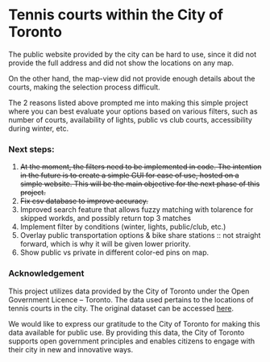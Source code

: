 # Tennis courts within the City of Toronto

The public website provided by the city can be hard to use, since it did not provide the full address and did not show the locations on any map. 

On the other hand, the map-view did not provide enough details about the courts, making the selection process difficult. 

The 2 reasons listed above prompted me into making this simple project where you can best evaluate your options based on various filters, such as number of courts, availability of lights, public vs club courts, accessibility during winter, etc. 

### Next steps:

1. ~~At the moment, the filters need to be implemented in code. The intention in the future is to create a simple GUI for ease of use, hosted on a simple website. This will be the main objective for the next phase of this project.~~
2. ~~Fix csv database to improve accuracy.~~
3. Improved search feature that allows fuzzy matching with tolarence for skipped workds, and possibly return top 3 matches
4. Implement filter by conditions (winter, lights, public/club, etc.)
5. Overlay public transportation options & bike share stations :: not straight forward, which is why it will be given lower priority. 
6. Show public vs private in different color-ed pins on map. 


### Acknowledgement

This project utilizes data provided by the City of Toronto under the Open Government Licence – Toronto. The data used pertains to the locations of tennis courts in the city. The original dataset can be accessed [here](https://www.toronto.ca/data/parks/prd/facilities/tennis/index.html).

We would like to express our gratitude to the City of Toronto for making this data available for public use. By providing this data, the City of Toronto supports open government principles and enables citizens to engage with their city in new and innovative ways.